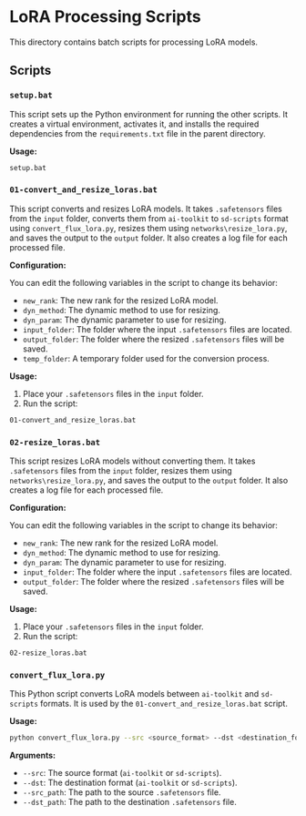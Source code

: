 # LoRA Processing Scripts

This directory contains batch scripts for processing LoRA models.

## Scripts

### `setup.bat`

This script sets up the Python environment for running the other scripts. It creates a virtual environment, activates it, and installs the required dependencies from the `requirements.txt` file in the parent directory.

**Usage:**

```bash
setup.bat
```

### `01-convert_and_resize_loras.bat`

This script converts and resizes LoRA models. It takes `.safetensors` files from the `input` folder, converts them from `ai-toolkit` to `sd-scripts` format using `convert_flux_lora.py`, resizes them using `networks\resize_lora.py`, and saves the output to the `output` folder. It also creates a log file for each processed file.

**Configuration:**

You can edit the following variables in the script to change its behavior:

- `new_rank`: The new rank for the resized LoRA model.
- `dyn_method`: The dynamic method to use for resizing.
- `dyn_param`: The dynamic parameter to use for resizing.
- `input_folder`: The folder where the input `.safetensors` files are located.
- `output_folder`: The folder where the resized `.safetensors` files will be saved.
- `temp_folder`: A temporary folder used for the conversion process.

**Usage:**

1. Place your `.safetensors` files in the `input` folder.
2. Run the script:

```bash
01-convert_and_resize_loras.bat
```

### `02-resize_loras.bat`

This script resizes LoRA models without converting them. It takes `.safetensors` files from the `input` folder, resizes them using `networks\resize_lora.py`, and saves the output to the `output` folder. It also creates a log file for each processed file.

**Configuration:**

You can edit the following variables in the script to change its behavior:

- `new_rank`: The new rank for the resized LoRA model.
- `dyn_method`: The dynamic method to use for resizing.
- `dyn_param`: The dynamic parameter to use for resizing.
- `input_folder`: The folder where the input `.safetensors` files are located.
- `output_folder`: The folder where the resized `.safetensors` files will be saved.

**Usage:**

1. Place your `.safetensors` files in the `input` folder.
2. Run the script:

```bash
02-resize_loras.bat
```

### `convert_flux_lora.py`

This Python script converts LoRA models between `ai-toolkit` and `sd-scripts` formats. It is used by the `01-convert_and_resize_loras.bat` script.

**Usage:**

```bash
python convert_flux_lora.py --src <source_format> --dst <destination_format> --src_path <source_path> --dst_path <destination_path>
```

**Arguments:**

- `--src`: The source format (`ai-toolkit` or `sd-scripts`).
- `--dst`: The destination format (`ai-toolkit` or `sd-scripts`).
- `--src_path`: The path to the source `.safetensors` file.
- `--dst_path`: The path to the destination `.safetensors` file.

```